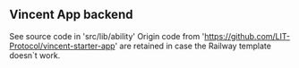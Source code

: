 ## Vincent App backend

See source code in 'src/lib/ability'
Origin code from 'https://github.com/LIT-Protocol/vincent-starter-app' are retained in case the Railway template doesn`t work.
